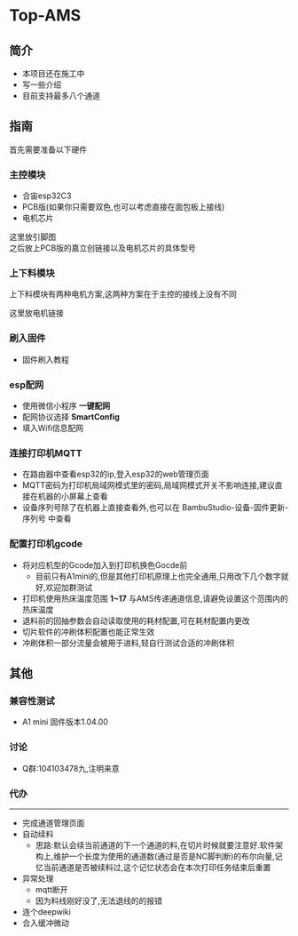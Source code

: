 # Top-AMS

## 简介
- 本项目还在施工中
- 写一些介绍
- 目前支持最多八个通道
## 指南
首先需要准备以下硬件
### 主控模块
- 合宙esp32C3
- PCB版(如果你只需要双色,也可以考虑直接在面包板上接线)
- 电机芯片
 
这里放引脚图<br>
之后放上PCB版的嘉立创链接以及电机芯片的具体型号 
### 上下料模块
上下料模块有两种电机方案,这两种方案在于主控的接线上没有不同

这里放电机链接

### 刷入固件
- 固件刷入教程
### esp配网
- 使用微信小程序 **一键配网**
- 配网协议选择 **SmartConfig** 
- 填入Wifi信息配网
### 连接打印机MQTT
- 在路由器中查看esp32的ip,登入esp32的web管理页面
- MQTT密码为打印机局域网模式里的密码,局域网模式开关不影响连接,建议直接在机器的小屏幕上查看
- 设备序列号除了在机器上直接查看外,也可以在 BambuStudio-设备-固件更新-序列号 中查看
### 配置打印机gcode
- 将对应机型的Gcode加入到打印机换色Gocde前
  - 目前只有A1mini的,但是其他打印机原理上也完全通用,只用改下几个数字就好,欢迎加群测试  
- 打印机使用热床温度范围 **1~17** 与AMS传递通道信息,请避免设置这个范围内的热床温度
- 退料前的回抽参数会自动读取使用的耗材配置,可在耗材配置内更改
- 切片软件的冲刷体积配置也能正常生效
- 冲刷体积一部分流量会被用于进料,轻自行测试合适的冲刷体积

## 其他  
### 兼容性测试
- A1 mini 固件版本1.04.00
### 讨论
- Q群:104103478九,注明来意

### 代办
***
- 完成通道管理页面
- 自动续料
    - 思路:默认会续当前通道的下一个通道的料,在切片时候就要注意好.软件架构上,维护一个长度为使用的通道数(通过是否是NC脚判断)的布尔向量,记忆当前通道是否被续料过,这个记忆状态会在本次打印任务结束后重置
- 异常处理
  - mqtt断开
  - 因为料线刚好没了,无法退线的的报错
- 连个deepwiki
- 合入缓冲微动
  
